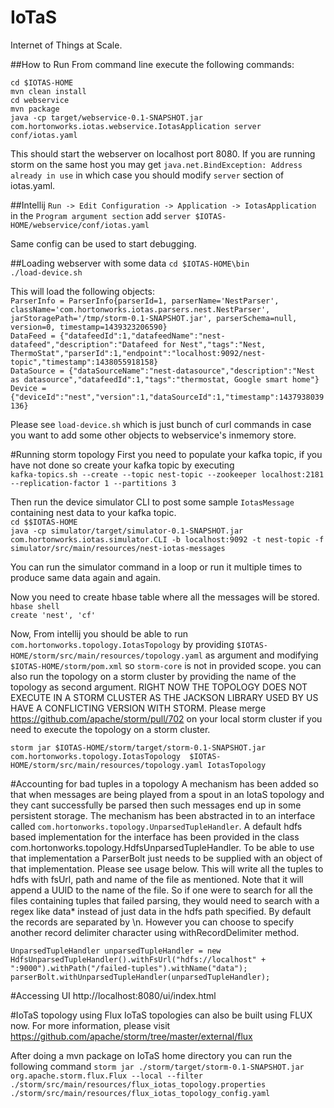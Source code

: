 # IoTaS
Internet of Things at Scale.

##How to Run
From command line execute the following commands:

`cd $IOTAS-HOME`  
`mvn clean install`  
`cd webservice`  
`mvn package`  
`java -cp target/webservice-0.1-SNAPSHOT.jar com.hortonworks.iotas.webservice.IotasApplication server conf/iotas.yaml`  

This should start the webserver on localhost port 8080. If you are running storm on the same host you may get 
`java.net.BindException: Address already in use` in which case you should modify `server` section of iotas.yaml.

##Intellij
`Run -> Edit Configuration -> Application -> IotasApplication` in the `Program argument section` add `server $IOTAS-HOME/webservice/conf/iotas.yaml`

Same config can be used to start debugging.

##Loading webserver with some data
`cd $IOTAS-HOME\bin`  
`./load-device.sh`  

This will load the following objects:  
`ParserInfo = ParserInfo{parserId=1, parserName='NestParser', className='com.hortonworks.iotas.parsers.nest.NestParser', jarStoragePath='/tmp/storm-0.1-SNAPSHOT.jar', parserSchema=null, version=0, timestamp=1439323206590}`  
`DataFeed = {"datafeedId":1,"datafeedName":"nest-datafeed","description":"Datafeed for Nest","tags":"Nest, ThermoStat","parserId":1,"endpoint":"localhost:9092/nest-topic","timestamp":1438055918158}`  
`DataSource = {"dataSourceName":"nest-datasource","description":"Nest as datasource","datafeedId":1,"tags":"thermostat, Google smart home"}`  
`Device = {"deviceId":"nest","version":1,"dataSourceId":1,"timestamp":1437938039136}`  

Please see `load-device.sh` which is just bunch of curl commands in case you want to add some other objects to webservice's inmemory store.

#Running storm topology
First you need to populate your kafka topic, if you have not done so create your kafka topic by executing    
`kafka-topics.sh --create --topic nest-topic --zookeeper localhost:2181 --replication-factor 1 --partitions 3`  

Then run the device simulator CLI to post some sample `IotasMessage` containing nest data to your kafka topic.  
`cd $$IOTAS-HOME`  
`java -cp simulator/target/simulator-0.1-SNAPSHOT.jar com.hortonworks.iotas.simulator.CLI -b localhost:9092 -t nest-topic -f simulator/src/main/resources/nest-iotas-messages`  

You can run the simulator command in a loop or run it multiple times to produce same data again and again.

Now you need to create hbase table where all the messages will be stored.  
`hbase shell`  
`create 'nest', 'cf'`

Now, From intellij you should be able to run `com.hortonworks.topology.IotasTopology` by providing `$IOTAS-HOME/storm/src/main/resources/topology.yaml` as argument and modifying `$IOTAS-HOME/storm/pom.xml` so `storm-core` is not in provided scope. 
you can also run the topology on a storm cluster by providing the name of the topology as second argument. RIGHT NOW THE TOPOLOGY DOES NOT EXECUTE IN A STORM CLUSTER AS THE JACKSON LIBRARY USED BY US HAVE A CONFLICTING
VERSION WITH STORM. Please merge https://github.com/apache/storm/pull/702 on your local storm cluster if you need to execute the topology on a storm cluster.

`storm jar $IOTAS-HOME/storm/target/storm-0.1-SNAPSHOT.jar com.hortonworks.topology.IotasTopology  $IOTAS-HOME/storm/src/main/resources/topology.yaml IotasTopology`  

#Accounting for bad tuples in a topology
A mechanism has been added so that when messages are being played from a 
spout in an IotaS topology and they cant successfully be parsed then such 
messages end up in some persistent storage. The mechanism has been abstracted
in to an interface called `com.hortonworks.topology.UnparsedTupleHandler`. A 
default hdfs based implementation for the interface has been provided in the 
class com.hortonworks.topology.HdfsUnparsedTupleHandler. To be able to use 
that implementation a ParserBolt just needs to be supplied with an object of 
that implementation. Please see usage below. This will write all the tuples 
to hdfs with fsUrl, path and name of the file as mentioned. Note that it will
append a UUID to the name of the file. So if one were to search for all the 
files containing tuples that failed parsing, they would need to search with 
a regex like data* instead of just data in the hdfs path specified. By 
default the records are separated by \n. However you can choose to specify 
another record delimiter character using withRecordDelimiter method.

`UnparsedTupleHandler unparsedTupleHandler = new`
    `HdfsUnparsedTupleHandler().withFsUrl("hdfs://localhost" +`
    `":9000").withPath("/failed-tuples").withName("data");`
`parserBolt.withUnparsedTupleHandler(unparsedTupleHandler);`

#Accessing UI
http://localhost:8080/ui/index.html

#IoTaS topology using Flux
IoTaS topologies can also be built using FLUX now. For more information, 
please visit https://github.com/apache/storm/tree/master/external/flux

After doing a mvn package on IoTaS home directory you can run the following 
command `storm jar ./storm/target/storm-0.1-SNAPSHOT.jar org.apache.storm.flux.Flux --local --filter ./storm/src/main/resources/flux_iotas_topology.properties ./storm/src/main/resources/flux_iotas_topology_config.yaml`
